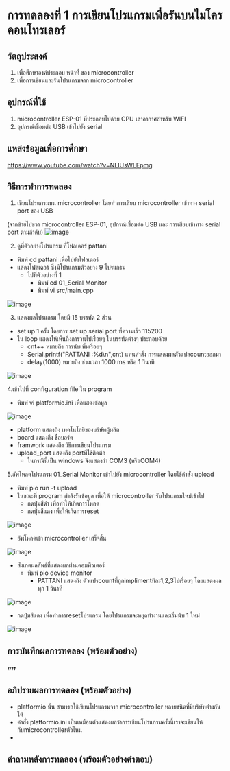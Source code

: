 # การทดลองที่ 1 การเขียนโปรแกรมเพื่อรันบนไมโครคอนโทรเลอร์

## วัตถุประสงค์
1. เพื่อศึกษาองค์ประกอบ หน้าที่ ของ microcontroller
2. เพื่อการเขียนและรันโปรแกรมจาก microcontroller

## อุปกรณ์ที่ใช้
1. microcontroller ESP-01 ที่ประกอบไปด้วย CPU เสาอากาศสำหรับ WIFI
2. อุปกรณ์เชื่อมต่อ USB เข้าไปยัง serial

## แหล่งข้อมูลเพื่อการศึกษา
https://www.youtube.com/watch?v=NLIUsWLEpmg

## วิธีการทำการทดลอง
1. เขียนโปรแกรมบน microcontroller โดยทำการเสียบ microcontroller เข้าทาง serial port ของ USB 

(จากซ้ายไปขวา microcontroller ESP-01, อุปกรณ์เชื่อมต่อ USB และ การเสียบเข้าทาง serial port ตามลำดับ)
![image](https://user-images.githubusercontent.com/80879966/112019858-6dcadf80-8b62-11eb-8370-cc9b002280f5.jpg)

2. ดูที่ตัวอย่างโปรแกรม ที่โฟลเดอร์ pattani
- พิมพ์ cd pattani เพื่อไปยังโฟลเดอร์
- แสดงโฟลเดอร์ ซึ่งมีโปรแกรมตัวอย่าง 9 โปรแกรม
  - ไปที่ตัวอย่างที่ 1
    - พิมพ์ cd 01_Serial Monitor
    - พิมพ์ vi src/main.cpp

![image](https://user-images.githubusercontent.com/80879966/112027725-0a44b000-8b6a-11eb-89d6-69a81fd87226.jpg)

3. แสดงผลโปรแกรม โดยมี 15 บรรทัด 2 ส่วน
- set up 1 ครั้ง โดยการ set up serial port ที่ความเร็ว 115200
- ใน loop แสดงให้เห็นถึงการวนไปเรื่อยๆ ในบรรทัดต่างๆ ประกอบด้วย
  - cnt++ หมายถึง การนับเพิ่มเรื่อยๆ 
  - Serial.printf("PATTANI :%d\n",cnt) แทนคำสั่ง การแสดงผลตัวแปลcountออกมา
  - delay(1000) หมายถึง ช่วงเวลา 1000 ms หรือ 1 วินาที

![image](https://user-images.githubusercontent.com/80879966/112027096-72df5d00-8b69-11eb-9673-d481aa1b012b.jpg)

4.เข้าไปที่ configuration file ใน program
- พิมพ์ vi platformio.ini เพื่อแสดงข้อมูล

![image](https://user-images.githubusercontent.com/80879966/112023078-7b359900-8b65-11eb-89bb-9c9c617811b9.jpg)

  - platform แสดงถึง เทคโนโลยีของบริษัทผู้ผลิต
  - board แสดงถึง ชื่อบอร์ด
  - framwork แสดงถึง วิธีการเขียนโปรแกรม
  - upload_port แสดงถึง portที่ใช้ติดต่อ 
    - ในกรณีนี้เป็น windows จึงแสดงว่า COM3 (หรือCOM4)

5.อัพโหลดโปรแกรม 01_Serial Monitor เข้าไปยัง microcontroller โดยใช้คำสั่ง upload
- พิมพ์ pio run -t upload
- ในขณะที่ program กำลังรันข้อมูล เพื่อให้ microcontroller รับโปรแกรมใหม่เข้าไป
  - กดปุ่มสีดำ เพื่อทำให้เกิดการโหลด 
  - กดปุ่มสีแดง เพื่อให้เกิดการreset

![image](https://user-images.githubusercontent.com/80879966/112024929-41659200-8b67-11eb-8684-a86257d30a28.jpg)

- อัพโหลดเข้า microcontroller เสร็จสิ้น

![image](https://user-images.githubusercontent.com/80879966/112025795-1b8cbd00-8b68-11eb-89e9-aa61561284e4.jpg)

- สังเกตผลลัพธ์ที่แสดงผลผ่านคอมพิวเตอร์
  - พิมพ์ pio device monitor
    - PATTANI แสดงถึง ตัวแปรcountที่ถูกimplimentทีละ1,2,3ไปเรื่อยๆ โดยแสดงผลทุก 1 วินาที

![image](https://user-images.githubusercontent.com/80879966/112079578-038e5b00-8bb3-11eb-9a51-9aeab6db344d.jpg)

   - กดปุ่มสีแดง เพื่อทำการresetโปรแกรม  โดยโปรแกรมจะหยุดทำงานและเริ่มนับ 1 ใหม่

![image](https://user-images.githubusercontent.com/80879966/112079589-0721e200-8bb3-11eb-89ac-e9135632f920.jpg)

## การบันทึกผลการทดลอง (พร้อมตัวอย่าง)
##### การ

## อภิปรายผลการทดลอง (พร้อมตัวอย่าง)
- platformio นั้น สามารถใช้เขียนโปรแกรมจาก microcontroller หลายชนิดที่มีบริษัทต่างกันได้
- คำสั่ง platformio.ini เป็นเหมือนตัวแสดงผลว่าการเขียนโปรแกรมครั้งนี้เราจะเขียนให้กับmicrocontrollerตัวไหน
- 
## คำถามหลังการทดลอง (พร้อมตัวอย่างคำตอบ)
